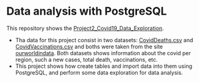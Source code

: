 # Data analysis with PostgreSQL
This repository shows the [Project2_Covid19_Data_Exploration](https://github.com/maryisabela15/SQL_Data_Analysis/blob/main/Project2_COVID19_Data_Exploration.sql).

* Tha data for this project consist in two datasets: [CovidDeaths.csv](https://github.com/maryisabela15/SQL_Data_Analysis/blob/main/CovidDeaths.csv) and [CovidVaccinations.csv](https://github.com/maryisabela15/SQL_Data_Analysis/blob/main/CovidVaccinations.csv) and boths were taken from the site [ourworldindata](https://ourworldindata.org/covid-deaths). Both datasets shows information about the covid per region, such a new cases, total death, vaccinations, etc.
* This project shows how create tables and import data into them using PostgreSQL, and perform some data exploration for data analysis.


